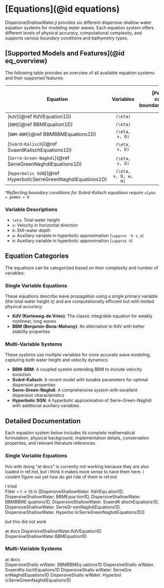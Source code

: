 # [Equations](@id equations)

DispersiveShallowWater.jl provides six different dispersive shallow water equation systems for modeling water waves. Each equation system offers different levels of physical accuracy, computational complexity, and supports various boundary conditions and bathymetry types.

## [Supported Models and Features](@id eq_overview)

The following table provides an overview of all available equation systems and their supported features:

| Equation | Variables | [Periodic boundary conditions](@ref boundary_condition_periodic) | [Reflecting boundary conditions](@ref boundary_condition_reflecting) | [Flat Bathymetry](@ref bathymetry_flat) | [Mild-slope Bathymetry](@ref bathymetry_mild_slope) | [Variable Bathymetry](@ref bathymetry_variable) | Relaxation | Source Terms |
|----------|:---------:|:-----------:|:-------------:|:----:|:-----------:|:--------:|:----------:|:-------:|
| [`KdV`](@ref KdVEquation1D) | ``(\eta)`` | ✅ | ❌ | ✅ | ❌ | ❌ | ✅ | ✅ |
| [`BBM`](@ref BBMEquation1D) | ``(\eta)`` | ✅ | ❌ | ✅ | ❌ | ❌ | ✅ | ✅ |
| [`BBM-BBM`](@ref BBMBBMEquations1D) | ``(\eta, v, D)`` | ✅ | ✅ | ✅ | ❌ | ✅ | ✅ | ✅ |
| [`Svärd-Kalisch`](@ref SvaerdKalischEquations1D) | ``(\eta, v, D)`` | ✅ | ✅ᵃ | ❌ | ❌ | ✅ | ✅ | ✅ |
| [`Serre-Green-Naghdi`](@ref SerreGreenNaghdiEquations1D) | ``(\eta, v, D)`` | ✅ | ✅ | ✅ | ✅ | ✅ | ✅ | ✅ |
| [`Hyperbolic SGN`](@ref HyperbolicSerreGreenNaghdiEquations1D) |``(\eta, v, D, w, H)`` | ✅ | ✅ | ✅ | ✅ | ❌ | ✅ | ✅ |

*ᵃReflecting boundary conditions for Svärd-Kalisch equations require `alpha = gamma = 0`*

### Variable Descriptions

- ``\eta``: Total water height
- ``v``: Velocity in horizontal direction  
- ``D``: Still-water depth
- ``w``: Auxiliary variable in hyperbolic approximation (``\approx -h v_x``)
- ``H``: Auxiliary variable in hyperbolic approximation (``\approx h``)

## Equation Categories

The equations can be categorized based on their complexity and number of variables:

### Single Variable Equations
These equations describe wave propagation using a single primary variable (the total water height η) and are computationally efficient but with limited physical accuracy:

- **KdV (Korteweg-de Vries)**: The classic integrable equation for weakly nonlinear, long waves
- **BBM (Benjamin-Bona-Mahony)**: An alternative to KdV with better stability properties

### Multi-Variable Systems
These systems use multiple variables for more accurate wave modeling, capturing both water height and velocity dynamics:

- **BBM-BBM**: A coupled system extending BBM to include velocity evolution
- **Svärd-Kalisch**: A recent model with tunable parameters for optimal dispersion properties
- **Serre-Green-Naghdi**: A comprehensive system with excellent dispersion characteristics
- **Hyperbolic SGN**: A hyperbolic approximation of Serre-Green-Naghdi with additional auxiliary variables

## Detailed Documentation

Each equation system below includes its complete mathematical formulation, physical background, implementation details, conservation properties, and relevant literature references.

### Single Variable Equations

this with doing "at docs" is currently not working because they are also loaded in ref.md, but i think it makes more sense to have them here. i couldnt figure out yet how do get ride of them in ref.md

I tried  
Filter = t -> !(t in [DispersiveShallowWater. KdVEqu ation1D,
                     DispersiveShallowWater. BBMEqua tion1D,
                     DispersiveShallowWater. BBMBBME quations1D,
                     DispersiveShallowWater. SvaerdK alischEquations1D,
                     DispersiveShallowWater. SerreGr eenNaghdiEquations1D,
                     DispersiveShallowWater. Hyperbo licSerreGreenNaghdiEquations1D])
 
but this did not work  

at docs
DispersiveShallowWater.KdVEquation1D
DispersiveShallowWater.BBMEquation1D


### Multi-Variable Systems

at docs  
DispersiveShallo wWater. BBMBBMEq uations1D
DispersiveShallo wWater. SvaerdKa lischEquations1D
DispersiveShallo wWater. SerreGre enNaghdiEquations1D
DispersiveShallo wWater. Hyperbol icSerreGreenNaghdiEquations1D
  

